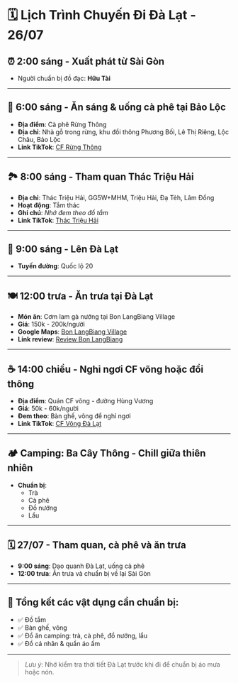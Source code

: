 # 🗓️ Lịch Trình Chuyến Đi Đà Lạt - 26/07

## ⏰ 2:00 sáng - Xuất phát từ Sài Gòn
- Người chuẩn bị đồ đạc: **Hữu Tài**

---

## 🍳 6:00 sáng - Ăn sáng & uống cà phê tại Bảo Lộc
- **Địa điểm**: Cà phê Rừng Thông
- **Địa chỉ**: Nhà gỗ trong rừng, khu đồi thông Phương Bối, Lê Thị Riêng, Lộc Châu, Bảo Lộc
- **Link TikTok**: [CF Rừng Thông](https://www.tiktok.com/@duongpham.ghiennha/video/7377343714412219665)

---

## 🏞️ 8:00 sáng - Tham quan Thác Triệu Hải
- **Địa chỉ**: Thác Triệu Hải, GG5W+MHM, Triệu Hải, Đạ Tẻh, Lâm Đồng
- **Hoạt động**: Tắm thác
- **Ghi chú**: *Nhớ đem theo đồ tắm*
- **Link TikTok**: [Thác Triệu Hải](https://www.tiktok.com/@dicunghao01/video/7479080629183859976)

---

## 🚗 9:00 sáng - Lên Đà Lạt
- **Tuyến đường**: Quốc lộ 20

---

## 🍽️ 12:00 trưa - Ăn trưa tại Đà Lạt
- **Món ăn**: Cơm lam gà nướng tại Bon LangBiang Village
- **Giá**: 150k - 200k/người
- **Google Maps**: [Bon LangBiang Village](https://g.co/kgs/J7pJMwX)
- **Link review**: [Review Bon LangBiang](https://reviewdalat.com/bon-langbiang-village-thuong-thuc-ga-nuong-com-lam-ngon-khong-loi-thoat-tai-da-lat/)

---

## ☕ 14:00 chiều - Nghỉ ngơi CF võng hoặc đồi thông
- **Địa điểm**: Quán CF võng - đường Hùng Vương
- **Giá**: 50k - 60k/người
- **Đem theo**: Bàn ghế, võng để nghỉ ngơi
- **Link TikTok**: [CF Võng Đà Lạt](https://www.tiktok.com/@hungle2211/video/7496019706483117320)

---

## 🏕️ Camping: Ba Cây Thông - Chill giữa thiên nhiên
- **Chuẩn bị**:
  - Trà
  - Cà phê
  - Đồ nướng
  - Lẩu

---

## 🗓️ 27/07 - Tham quan, cà phê và ăn trưa
- **9:00 sáng**: Dạo quanh Đà Lạt, uống cà phê
- **12:00 trưa**: Ăn trưa và chuẩn bị về lại Sài Gòn

---

## 📌 Tổng kết các vật dụng cần chuẩn bị:
- ✅ Đồ tắm
- ✅ Bàn ghế, võng
- ✅ Đồ ăn camping: trà, cà phê, đồ nướng, lẩu
- ✅ Đồ cá nhân & quần áo ấm

---

> *Lưu ý*: Nhớ kiểm tra thời tiết Đà Lạt trước khi đi để chuẩn bị áo mưa hoặc nón.

